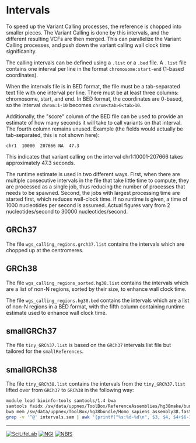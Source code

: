 # Intervals

To speed up the Variant Calling processes, the reference is chopped into smaller pieces. The Variant Calling is done by this intervals, and the different resulting VCFs are then merged. This can parallelize the Variant Calling processes, and push down the variant calling wall clock time significanlty.

The calling intervals can be defined using a `.list` or a `.bed` file. A `.list` file contains one interval per line in the format `chromosome:start-end` (1-based coordinates).

When the intervals file is in BED format, the file must be a tab-separated text file with one interval per line. There must be at least three columns: chromosome, start, and end. In BED format, the coordinates are 0-based, so the interval `chrom:1-10` becomes `chrom<tab>0<tab>10`.

Additionally, the "score" column of the BED file can be used to provide an estimate of how many seconds it will take to call variants on that interval. The fourth column remains unused. Example (the fields would actually be tab-separated, this is not shown here):

    chr1  10000  207666 NA  47.3

This indicates that variant calling on the interval chr1:10001-207666 takes approximately 47.3 seconds.

The runtime estimate is used in two different ways. First, when there are multiple consecutive intervals in the file that take little time to compute, they are processed as a single job, thus reducing the number of processes that needs to be spawned. Second, the jobs with largest processing time are started first, which reduces wall-clock time. If no runtime is given, a time of 1000 nucleotides per second is assumed. Actual figures vary from 2 nucleotides/second to 30000 nucleotides/second.

## GRCh37

The file `wgs_calling_regions.grch37.list` contains the intervals which are chopped up at the centromeres.

## GRCh38

The file `wgs_calling_regions_sorted.hg38.list` contains the intervals which are a list of non-N regions, sorted by their size, to enhance wall clock time.

The file `wgs_calling_regions.hg38.bed` contains the intervals which are a list of non-N regions in a BED format, with the fifth column containing runtime estimate used to enhance wall clock time.

## smallGRCh37

The file `tiny_GRCh37.list` is based on the `GRCh37` intervals list file but tailored for the `smallReferences`.

## smallGRCh38

The file `tiny_GRCh38.list` contains the intervals from the `tiny_GRCh37.list` lifted over from `GRCh37` to `GRCh38` in the following way:

```bash
module load bioinfo-tools samtools/1.4 bwa
samtools faidx /sw/data/uppnex/ToolBox/ReferenceAssemblies/hg38make/bundle/2.8/b37/human_g1k_v37_decoy.fasta $(< tiny.list) > intervals.fasta
bwa mem /sw/data/uppnex/ToolBox/hg38bundle/Homo_sapiens_assembly38.fasta intervals.fasta > intervals.sam
grep -v '^@' intervals.sam | awk '{printf("%s:%d-%d\n", $3, $4, $4+$6-1)}' > tiny-GRCh38.list
```

--------------------------------------------------------------------------------

[![](images/SciLifeLab_logo.png "SciLifeLab")][scilifelab-link]
[![](images/NGI_logo.png "NGI")][ngi-link]
[![](images/NBIS_logo.png "NBIS")][nbis-link]

[nbis-link]: https://www.nbis.se/
[ngi-link]: https://ngisweden.scilifelab.se/
[scilifelab-link]: https://www.scilifelab.se/
